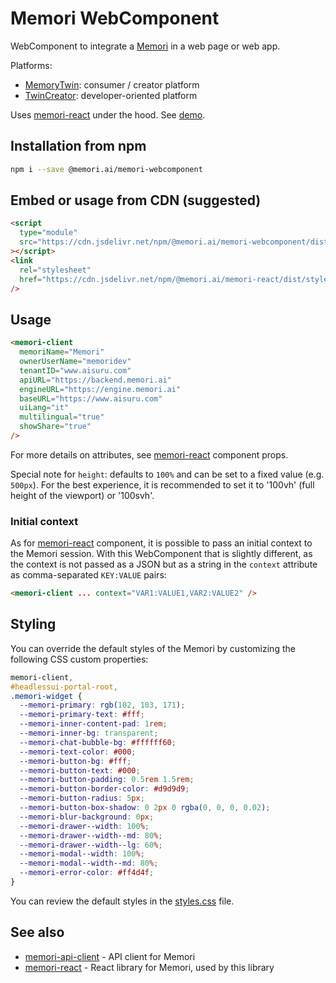 # Memori WebComponent

WebComponent to integrate a [Memori](https://memori.ai) in a web page or web app.

Platforms:

- [MemoryTwin](https://app.memorytwin.com/en): consumer / creator platform
- [TwinCreator](https://app.twincreator.com/en): developer-oriented platform

Uses [memori-react](https://github.com/memori-ai/memori-react) under the hood.
See [demo](https://memori-ai.github.io/memori-webcomponent/example/).

## Installation from npm

```bash
npm i --save @memori.ai/memori-webcomponent
```

## Embed or usage from CDN (suggested)

```html
<script
  type="module"
  src="https://cdn.jsdelivr.net/npm/@memori.ai/memori-webcomponent/dist/memori-webcomponent.js"
></script>
<link
  rel="stylesheet"
  href="https://cdn.jsdelivr.net/npm/@memori.ai/memori-react/dist/styles.min.css"
/>
```

## Usage

```html
<memori-client
  memoriName="Memori"
  ownerUserName="memoridev"
  tenantID="www.aisuru.com"
  apiURL="https://backend.memori.ai"
  engineURL="https://engine.memori.ai"
  baseURL="https://www.aisuru.com"
  uiLang="it"
  multilingual="true"
  showShare="true"
/>
```

For more details on attributes, see [memori-react](https://github.com/memori-ai/memori-react) component props.

Special note for `height`: defaults to `100%` and can be set to a fixed value (e.g. `500px`).
For the best experience, it is recommended to set it to '100vh' (full height of the viewport) or '100svh'.

### Initial context

As for [memori-react](https://github.com/memori-ai/memori-react) component, it is possible to pass an initial context to the Memori session.
With this WebComponent that is slightly different, as the context is not passed as a JSON but as a string in the `context` attribute as comma-separated `KEY:VALUE` pairs:

```html
<memori-client ... context="VAR1:VALUE1,VAR2:VALUE2" />
```

## Styling

You can override the default styles of the Memori by customizing the following CSS custom properties:

```css
memori-client,
#headlessui-portal-root,
.memori-widget {
  --memori-primary: rgb(102, 103, 171);
  --memori-primary-text: #fff;
  --memori-inner-content-pad: 1rem;
  --memori-inner-bg: transparent;
  --memori-chat-bubble-bg: #ffffff60;
  --memori-text-color: #000;
  --memori-button-bg: #fff;
  --memori-button-text: #000;
  --memori-button-padding: 0.5rem 1.5rem;
  --memori-button-border-color: #d9d9d9;
  --memori-button-radius: 5px;
  --memori-button-box-shadow: 0 2px 0 rgba(0, 0, 0, 0.02);
  --memori-blur-background: 0px;
  --memori-drawer--width: 100%;
  --memori-drawer--width--md: 80%;
  --memori-drawer--width--lg: 60%;
  --memori-modal--width: 100%;
  --memori-modal--width--md: 80%;
  --memori-error-color: #ff4d4f;
}
```

You can review the default styles in the [styles.css](https://github.com/memori-ai/memori-react/blob/main/src/styles.css) file.

## See also

- [memori-api-client](https://github.com/memori-ai/memori-api-client) - API client for Memori
- [memori-react](https://github.com/memori-ai/memori-react) - React library for Memori, used by this library
